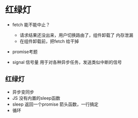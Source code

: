 # 红绿灯

- fetch 能不能中止？
  - 请求结果还没出来，用户切换路由了，组件卸载了 内存泄漏
  - 在组件卸载前，把fetch 给干掉
  
- promise考题

- signal 
    信号量
    用于对各种异步任务，发送类似中断的信号
    
## 红绿灯
- 异步变同步
- JS 没有内置的sleep函数
- sleep 返回一个promise
    箭头函数，一行搞定
- 循环
